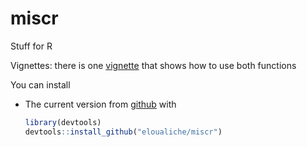 miscr
======

Stuff for R

Vignettes: there is one [vignette](./vignettes/examples.Rmd) that shows how to use both functions

You can install 
-  The current version from [github](https://github.mit.edu/erikl/miscr) with

	```R
	library(devtools)
	devtools::install_github("eloualiche/miscr")
	```



